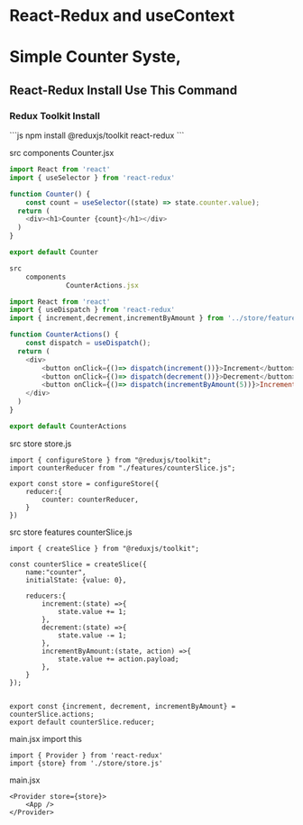 # React-Redux and useContext
<h1>Simple Counter Syste,</h1>
<h2>React-Redux Install Use This Command</h2>

<h3>Redux Toolkit Install</h3>
```js
npm install @reduxjs/toolkit react-redux
```

src
    components
              Counter.jsx
```js
import React from 'react'
import { useSelector } from 'react-redux'

function Counter() {
    const count = useSelector((state) => state.counter.value);
  return (
    <div><h1>Counter {count}</h1></div>
  )
}

export default Counter
```
```js
src
    components
              CounterActions.jsx
```
```js
import React from 'react'
import { useDispatch } from 'react-redux'
import { increment,decrement,incrementByAmount } from '../store/features/counterSlice';

function CounterActions() {
    const dispatch = useDispatch();
  return (
    <div>
        <button onClick={()=> dispatch(increment())}>Increment</button>
        <button onClick={()=> dispatch(decrement())}>Decrement</button>
        <button onClick={()=> dispatch(incrementByAmount(5))}>IncrementByAmount:5</button>
    </div>
  )
}

export default CounterActions
```

src
    store
          store.js

```
import { configureStore } from "@reduxjs/toolkit";
import counterReducer from "./features/counterSlice.js";

export const store = configureStore({
    reducer:{
        counter: counterReducer,
    }
})
```

src
    store
          features
                  counterSlice.js
```
import { createSlice } from "@reduxjs/toolkit";

const counterSlice = createSlice({
    name:"counter",
    initialState: {value: 0},

    reducers:{
        increment:(state) =>{
            state.value += 1;
        },
        decrement:(state) =>{
            state.value -= 1;
        },
        incrementByAmount:(state, action) =>{
            state.value += action.payload;
        },
    }
});


export const {increment, decrement, incrementByAmount} = counterSlice.actions;
export default counterSlice.reducer;
```

main.jsx import this
```
import { Provider } from 'react-redux'
import {store} from './store/store.js'
```

main.jsx
```
<Provider store={store}>
    <App />
</Provider>
```

